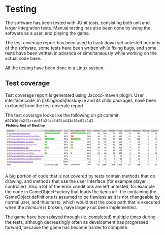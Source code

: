 # Testing

The software has been tested with JUnit tests, consisting both unit and larger integration tests. Manual testing has also been done by using the software as a user, and playing the game.

The test coverage report has been used to track down yet untested portions of the software, some tests have been written while fixing bugs, and some tests have been written in advance or simultaneously while working on the actual code base.

All the testing have been done in a Linux system.


## Test coverage

Test coverage report is generated using Jacoco-maven plugin. User interface code, in *fishingrodofdestiny.ui* and its child packages, have been excluded from the test coverate report.

The test coverage looks like the following on git commit `d07b36da2f2ccec0fa2facf4f5a443c01c02c142`:
<img src="test-coverage.png" alt="Test coverage" />

A big portion of code that is not covered by tests contain methods that do drawing, and methods that use the user interface (for example player controller). Also a lot of the error conditions are left untested, for example the code in GameObjectFactory that loads the *items.ini* -file containing the GameObject definitions is assumed to be flawless as it is not changeable by normal user, and thus tests, which would test the code path that is executed when the *items.ini* is broken, have largely not been implemented.

The game have been played through (ie. completed) multiple times during the tests, although decreasingly often as development has progressed forward, because the game has become harder to complete.
